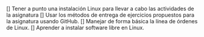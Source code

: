 [] Tener a punto una instalación Linux para llevar a cabo las actividades de la asignatura
[] Usar los métodos de entrega de ejercicios propuestos para la asignatura usando GitHub.
[] Manejar de forma básica la línea de órdenes de Linux.
[] Aprender a instalar software libre en Linux.
